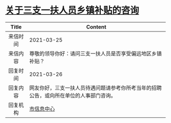 # <a href="http://www.shangluo.gov.cn/zmhd/ldxxxx.jsp?urltype=leadermail.LeaderMailContentUrl&wbtreeid=1112&leadermailid=7072">关于三支一扶人员乡镇补贴的咨询</a>
| Title |                       Content                        |
|:-----:|------------------------------------------------------|
| 来信时间  | 2021-03-25                                           |
| 来信内容  | 尊敬的领导你好：请问三支一扶人员是否享受偏远地区乡镇补贴？                        |
| 回复时间  | 2021-03-26                                           |
| 回复内容  | 网友你好，三支一扶人员待遇问题请参考你所考当年的招聘公告，或向所在单位的人事部门咨询。          |
| 回复机构  | <a href="../../category/agencies/市信息中心.md">市信息中心</a> |